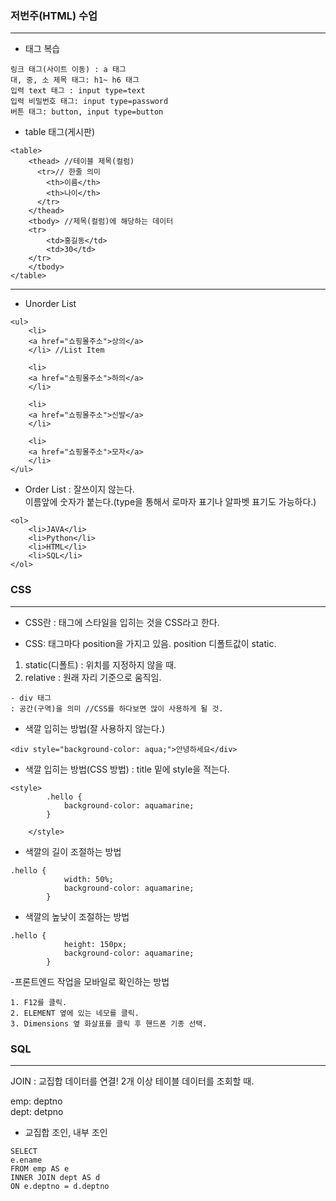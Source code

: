 ### 저번주(HTML) 수업
--- 

- 태그 복습
```
링크 태그(사이트 이동) : a 태그
대, 중, 소 제목 태그: h1~ h6 태그
입력 text 태그 : input type=text
입력 비밀번호 태그: input type=password
버튼 태그: button, input type=button
```

- table 태그(게시판)
```
<table>
	<thead> //테이블 제목(컬럼)
	  <tr>// 한줄 의미 
		<th>이름</th>
		<th>나이</th>
	  </tr>
	</thead>
	<tbody> //제목(컬럼)에 해당하는 데이터
	<tr>
        <td>홍길동</td>
        <td>30</td>
    </tr>
    </tbody>
</table>
```

---
- Unorder List
```
<ul>
    <li>
    <a href="쇼핑몰주소">상의</a>
    </li> //List Item

    <li>
    <a href="쇼핑몰주소">하의</a>
    </li>

    <li>
    <a href="쇼핑몰주소">신발</a>
    </li>

    <li>
    <a href="쇼핑몰주소">모자</a>
    </li>
</ul>
```
- Order List
: 잘쓰이지 않는다.  
이름앞에 숫자가 붙는다.(type을 통해서 로마자 표기나 알파벳 표기도 가능하다.)
```
<ol>
    <li>JAVA</li>
    <li>Python</li>
    <li>HTML</li>
    <li>SQL</li>
</ol>
```
### CSS
---
- CSS란 
: 태그에 스타일을 입히는 것을 CSS라고 한다.

- CSS: 
태그마다 position을 가지고 있음.
position 디폴트값이 static.

1. static(디폴트) : 위치를 지정하지 않을 때.
2. relative : 원래 자리 기준으로 움직임.

```
- div 태그
: 공간(구역)을 의미 //CSS를 하다보면 많이 사용하게 될 것.
```

- 색깔 입히는 방법(잘 사용하지 않는다.)
```
<div style="background-color: aqua;">안녕하세요</div>
```

- 색깔 입히는 방법(CSS 방법)
: title 밑에 style을 적는다.
```
<style>
        .hello {
            background-color: aquamarine;
        }
        
    </style>
```
- 색깔의 길이 조절하는 방법
```
.hello {
            width: 50%;
            background-color: aquamarine;
        }
```

- 색깔의 높낮이 조절하는 방법
```
.hello {
            height: 150px;
            background-color: aquamarine;
        }
```

-프론트엔드 작업을 모바일로 확인하는 방법
```
1. F12를 클릭.
2. ELEMENT 옆에 있는 네모를 클릭.
3. Dimensions 옆 화살표를 클릭 후 핸드폰 기종 선택.
```
### SQL

---
JOIN :
교집합 데이터를 연결!
2개 이상 테이블 데이터를 조회할 때.

emp: 
    deptno  
dept:
    detpno
- 교집합 조인, 내부 조인
```
SELECT
e.ename
FROM emp AS e
INNER JOIN dept AS d
ON e.deptno = d.deptno
```


